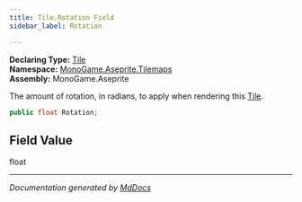 ```yaml
---
title: Tile.Rotation Field
sidebar_label: Rotation

---
```


**Declaring Type:** [Tile](../)  
**Namespace:** [MonoGame.Aseprite.Tilemaps](../../)  
**Assembly:** MonoGame.Aseprite

The amount of rotation, in radians, to apply when rendering this [Tile](../).

```csharp
public float Rotation;
```

## Field Value

float

___

*Documentation generated by [MdDocs](https://github.com/ap0llo/mddocs)*
